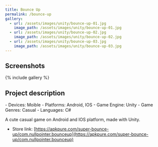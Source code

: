```yaml
---
title: Bounce Up
permalink: /bounce-up
gallery:
  - url: /assets/images/unity/bounce-up-01.jpg
    image_path: /assets/images/unity/bounce-up-01.jpg
  - url: /assets/images/unity/bounce-up-02.jpg
    image_path: /assets/images/unity/bounce-up-02.jpg
  - url: /assets/images/unity/bounce-up-03.jpg
    image_path: /assets/images/unity/bounce-up-03.jpg
---
```


<h2>Screenshots</h2>
{% include gallery %}

<h2>Project description</h2>
- Devices: Moible
- Platforms: Android, IOS
- Game Engine: Unity
- Game Genres: Casual
- Languages: C#

A cute casual game on Android and IOS platform, made with Unity.

- Store link: [https://apkpure.com/super-bounce-up/com.nullpointer.bounceup](https://apkpure.com/super-bounce-up/com.nullpointer.bounceup)



